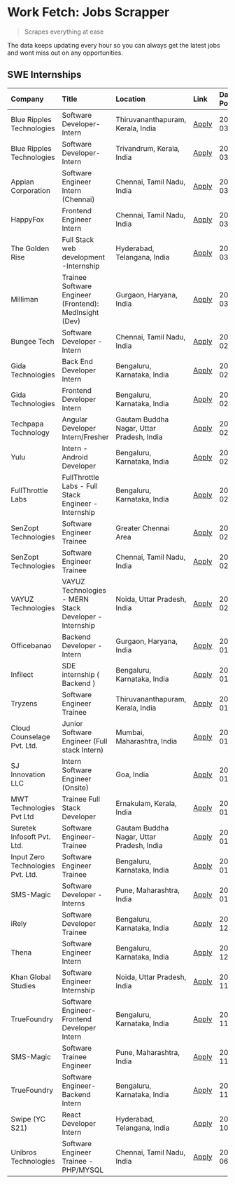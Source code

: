 # Work Fetch: Jobs Scrapper
> Scrapes everything at ease

The data keeps updating every hour so you can always get the latest jobs and wont miss out on any opportunities.

## SWE Internships
<!--START_SECTION:workfetch-->
| Company                           | Title                                                  | Location                                  | Link                                                                                                                                                                                                                                                                       | Date Posted   |
|:----------------------------------|:-------------------------------------------------------|:------------------------------------------|:---------------------------------------------------------------------------------------------------------------------------------------------------------------------------------------------------------------------------------------------------------------------------|:--------------|
| Blue Ripples Technologies         | Software Developer- Intern                             | Thiruvananthapuram, Kerala, India         | [Apply](https://in.linkedin.com/jobs/view/software-developer-intern-at-blue-ripples-technologies-3850505983?position=6&pageNum=0&refId=Gdwpu32a17fu00S%2FsJbQIA%3D%3D&trackingId=hilKcnWVZgK9ge%2BsSn1WTQ%3D%3D&trk=public_jobs_jserp-result_search-card)                  | 2024-03-09    |
| Blue Ripples Technologies         | Software Developer- Intern                             | Trivandrum, Kerala, India                 | [Apply](https://in.linkedin.com/jobs/view/software-developer-intern-at-blue-ripples-technologies-3850694934?position=5&pageNum=0&refId=Gdwpu32a17fu00S%2FsJbQIA%3D%3D&trackingId=AMfk4xAXD39nu%2F1R62RCGw%3D%3D&trk=public_jobs_jserp-result_search-card)                  | 2024-03-08    |
| Appian Corporation                | Software Engineer Intern (Chennai)                     | Chennai, Tamil Nadu, India                | [Apply](https://in.linkedin.com/jobs/view/software-engineer-intern-chennai-at-appian-corporation-3848335036?position=31&pageNum=0&refId=Gdwpu32a17fu00S%2FsJbQIA%3D%3D&trackingId=r6uTVfWGG8O7iHRtFUp7rw%3D%3D&trk=public_jobs_jserp-result_search-card)                   | 2024-03-07    |
| HappyFox                          | Frontend Engineer Intern                               | Chennai, Tamil Nadu, India                | [Apply](https://in.linkedin.com/jobs/view/frontend-engineer-intern-at-happyfox-3848357951?position=50&pageNum=0&refId=Gdwpu32a17fu00S%2FsJbQIA%3D%3D&trackingId=kXx6Zn0Kkh6Irc72GddK4w%3D%3D&trk=public_jobs_jserp-result_search-card)                                     | 2024-03-07    |
| The Golden Rise                   | Full Stack web development -Internship                 | Hyderabad, Telangana, India               | [Apply](https://in.linkedin.com/jobs/view/full-stack-web-development-internship-at-the-golden-rise-3847033236?position=35&pageNum=0&refId=Gdwpu32a17fu00S%2FsJbQIA%3D%3D&trackingId=Dmh1cvscKDM%2F60EzMvstQA%3D%3D&trk=public_jobs_jserp-result_search-card)               | 2024-03-05    |
| Milliman                          | Trainee Software Engineer (Frontend): MedInsight (Dev) | Gurgaon, Haryana, India                   | [Apply](https://in.linkedin.com/jobs/view/trainee-software-engineer-frontend-medinsight-dev-at-milliman-3792874280?position=7&pageNum=0&refId=Gdwpu32a17fu00S%2FsJbQIA%3D%3D&trackingId=Y9V9sbCJdQWyNgCN4tkl5g%3D%3D&trk=public_jobs_jserp-result_search-card)             | 2024-03-01    |
| Bungee Tech                       | Software Developer - Intern                            | Chennai, Tamil Nadu, India                | [Apply](https://in.linkedin.com/jobs/view/software-developer-intern-at-bungee-tech-3842220746?position=47&pageNum=0&refId=Gdwpu32a17fu00S%2FsJbQIA%3D%3D&trackingId=nwHbKQEXKIyUtwKxSZOwxQ%3D%3D&trk=public_jobs_jserp-result_search-card)                                 | 2024-02-28    |
| Gida Technologies                 | Back End Developer Intern                              | Bengaluru, Karnataka, India               | [Apply](https://in.linkedin.com/jobs/view/back-end-developer-intern-at-gida-technologies-3836849295?position=40&pageNum=0&refId=Gdwpu32a17fu00S%2FsJbQIA%3D%3D&trackingId=lslW4xA0WWA9YlWXCffzhw%3D%3D&trk=public_jobs_jserp-result_search-card)                           | 2024-02-23    |
| Gida Technologies                 | Frontend Developer Intern                              | Bengaluru, Karnataka, India               | [Apply](https://in.linkedin.com/jobs/view/frontend-developer-intern-at-gida-technologies-3836040945?position=13&pageNum=0&refId=Gdwpu32a17fu00S%2FsJbQIA%3D%3D&trackingId=HZf5Pgg6q6JVtLFflpyRvQ%3D%3D&trk=public_jobs_jserp-result_search-card)                           | 2024-02-21    |
| Techpapa Technology               | Angular Developer Intern/Fresher                       | Gautam Buddha Nagar, Uttar Pradesh, India | [Apply](https://in.linkedin.com/jobs/view/angular-developer-intern-fresher-at-techpapa-technology-3834305862?position=55&pageNum=0&refId=Gdwpu32a17fu00S%2FsJbQIA%3D%3D&trackingId=%2B6aBfWLOPZgsoV%2F%2BQ6RJtg%3D%3D&trk=public_jobs_jserp-result_search-card)            | 2024-02-20    |
| Yulu                              | Intern - Android Developer                             | Bengaluru, Karnataka, India               | [Apply](https://in.linkedin.com/jobs/view/intern-android-developer-at-yulu-3834459982?position=48&pageNum=0&refId=Gdwpu32a17fu00S%2FsJbQIA%3D%3D&trackingId=uejN7lUPdnDymvgjcdmBRg%3D%3D&trk=public_jobs_jserp-result_search-card)                                         | 2024-02-19    |
| FullThrottle Labs                 | FullThrottle Labs - Full Stack Engineer - Internship   | Bengaluru, Karnataka, India               | [Apply](https://in.linkedin.com/jobs/view/fullthrottle-labs-full-stack-engineer-internship-at-fullthrottle-labs-3829636016?position=53&pageNum=0&refId=Gdwpu32a17fu00S%2FsJbQIA%3D%3D&trackingId=ErSRmaEki5xnl4KnkobwJg%3D%3D&trk=public_jobs_jserp-result_search-card)    | 2024-02-17    |
| SenZopt Technologies              | Software Engineer Trainee                              | Greater Chennai Area                      | [Apply](https://in.linkedin.com/jobs/view/software-engineer-trainee-at-senzopt-technologies-3827688781?position=30&pageNum=0&refId=Gdwpu32a17fu00S%2FsJbQIA%3D%3D&trackingId=Fcujh3SxT7jlIDWYLdFA5A%3D%3D&trk=public_jobs_jserp-result_search-card)                        | 2024-02-12    |
| SenZopt Technologies              | Software Engineer Trainee                              | Chennai, Tamil Nadu, India                | [Apply](https://in.linkedin.com/jobs/view/software-engineer-trainee-at-senzopt-technologies-3827686880?position=43&pageNum=0&refId=Gdwpu32a17fu00S%2FsJbQIA%3D%3D&trackingId=woAOXm3V9VLr020hrqddyQ%3D%3D&trk=public_jobs_jserp-result_search-card)                        | 2024-02-12    |
| VAYUZ Technologies                | VAYUZ Technologies - MERN Stack Developer - Internship | Noida, Uttar Pradesh, India               | [Apply](https://in.linkedin.com/jobs/view/vayuz-technologies-mern-stack-developer-internship-at-vayuz-technologies-3822619356?position=57&pageNum=0&refId=Gdwpu32a17fu00S%2FsJbQIA%3D%3D&trackingId=BjFa5HheEwaWhYTDOOjeLA%3D%3D&trk=public_jobs_jserp-result_search-card) | 2024-02-10    |
| Officebanao                       | Backend Developer - Intern                             | Gurgaon, Haryana, India                   | [Apply](https://in.linkedin.com/jobs/view/backend-developer-intern-at-officebanao-3814263731?position=23&pageNum=0&refId=Gdwpu32a17fu00S%2FsJbQIA%3D%3D&trackingId=XdvP9hirr8E7aIO3FXkasA%3D%3D&trk=public_jobs_jserp-result_search-card)                                  | 2024-01-31    |
| Infilect                          | SDE internship ( Backend )                             | Bengaluru, Karnataka, India               | [Apply](https://in.linkedin.com/jobs/view/sde-internship-backend-at-infilect-3815120558?position=25&pageNum=0&refId=Gdwpu32a17fu00S%2FsJbQIA%3D%3D&trackingId=bKjXD4mp2U1ahMq1IWsEHQ%3D%3D&trk=public_jobs_jserp-result_search-card)                                       | 2024-01-25    |
| Tryzens                           | Software Engineer Trainee                              | Thiruvananthapuram, Kerala, India         | [Apply](https://in.linkedin.com/jobs/view/software-engineer-trainee-at-tryzens-3809363491?position=34&pageNum=0&refId=Gdwpu32a17fu00S%2FsJbQIA%3D%3D&trackingId=Pf4m8Jmm8arWxxC%2FQi9wEQ%3D%3D&trk=public_jobs_jserp-result_search-card)                                   | 2024-01-18    |
| Cloud Counselage Pvt. Ltd.        | Junior Software Engineer (Full stack Intern)           | Mumbai, Maharashtra, India                | [Apply](https://in.linkedin.com/jobs/view/junior-software-engineer-full-stack-intern-at-cloud-counselage-pvt-ltd-3803132814?position=24&pageNum=0&refId=Gdwpu32a17fu00S%2FsJbQIA%3D%3D&trackingId=RdfefhYppPSup8CS0Ps35w%3D%3D&trk=public_jobs_jserp-result_search-card)   | 2024-01-11    |
| SJ Innovation LLC                 | Intern Software Engineer (Onsite)                      | Goa, India                                | [Apply](https://in.linkedin.com/jobs/view/intern-software-engineer-onsite-at-sj-innovation-llc-3799959011?position=37&pageNum=0&refId=Gdwpu32a17fu00S%2FsJbQIA%3D%3D&trackingId=to4NeGw%2B%2F4gf7zj5t9I3HA%3D%3D&trk=public_jobs_jserp-result_search-card)                 | 2024-01-11    |
| MWT Technologies Pvt Ltd          | Trainee Full Stack Developer                           | Ernakulam, Kerala, India                  | [Apply](https://in.linkedin.com/jobs/view/trainee-full-stack-developer-at-mwt-technologies-pvt-ltd-3800921715?position=9&pageNum=0&refId=Gdwpu32a17fu00S%2FsJbQIA%3D%3D&trackingId=Fy6ShTCxopIk5WixQxORjg%3D%3D&trk=public_jobs_jserp-result_search-card)                  | 2024-01-09    |
| Suretek Infosoft Pvt. Ltd.        | Software Engineer-Trainee                              | Gautam Buddha Nagar, Uttar Pradesh, India | [Apply](https://in.linkedin.com/jobs/view/software-engineer-trainee-at-suretek-infosoft-pvt-ltd-3800934643?position=20&pageNum=0&refId=Gdwpu32a17fu00S%2FsJbQIA%3D%3D&trackingId=Ypn93a85pA9XPeZUtDVoTQ%3D%3D&trk=public_jobs_jserp-result_search-card)                    | 2024-01-09    |
| Input Zero Technologies Pvt. Ltd. | Software Engineer Trainee                              | Bengaluru, Karnataka, India               | [Apply](https://in.linkedin.com/jobs/view/software-engineer-trainee-at-input-zero-technologies-pvt-ltd-3800927643?position=28&pageNum=0&refId=Gdwpu32a17fu00S%2FsJbQIA%3D%3D&trackingId=iriaY0HJ9igI6SfaOEvGHQ%3D%3D&trk=public_jobs_jserp-result_search-card)             | 2024-01-09    |
| SMS-Magic                         | Software Developer -Interns                            | Pune, Maharashtra, India                  | [Apply](https://in.linkedin.com/jobs/view/software-developer-interns-at-sms-magic-3799485343?position=32&pageNum=0&refId=Gdwpu32a17fu00S%2FsJbQIA%3D%3D&trackingId=UCfPw4VBs0FKrMpIq9NgFQ%3D%3D&trk=public_jobs_jserp-result_search-card)                                  | 2024-01-05    |
| iRely                             | Software Developer Trainee                             | Bengaluru, Karnataka, India               | [Apply](https://in.linkedin.com/jobs/view/software-developer-trainee-at-irely-3801577534?position=12&pageNum=0&refId=Gdwpu32a17fu00S%2FsJbQIA%3D%3D&trackingId=tpl%2FPfIEP%2BYSqJi%2BWtkEDg%3D%3D&trk=public_jobs_jserp-result_search-card)                                | 2023-12-22    |
| Thena                             | Software Engineer Intern                               | Bengaluru, Karnataka, India               | [Apply](https://in.linkedin.com/jobs/view/software-engineer-intern-at-thena-3778731751?position=15&pageNum=0&refId=Gdwpu32a17fu00S%2FsJbQIA%3D%3D&trackingId=yA25ZSqr4NdngHTNtCFRug%3D%3D&trk=public_jobs_jserp-result_search-card)                                        | 2023-12-05    |
| Khan Global Studies               | Software Engineer Internship                           | Noida, Uttar Pradesh, India               | [Apply](https://in.linkedin.com/jobs/view/software-engineer-internship-at-khan-global-studies-3766942197?position=49&pageNum=0&refId=Gdwpu32a17fu00S%2FsJbQIA%3D%3D&trackingId=7u%2BKQvO3tAzaUO40Yyhrpw%3D%3D&trk=public_jobs_jserp-result_search-card)                    | 2023-11-27    |
| TrueFoundry                       | Software Engineer- Frontend Developer Intern           | Bengaluru, Karnataka, India               | [Apply](https://in.linkedin.com/jobs/view/software-engineer-frontend-developer-intern-at-truefoundry-3790095058?position=14&pageNum=0&refId=Gdwpu32a17fu00S%2FsJbQIA%3D%3D&trackingId=BMQ%2FoOw0hdiAQxW%2FNk3NxA%3D%3D&trk=public_jobs_jserp-result_search-card)           | 2023-11-24    |
| SMS-Magic                         | Software Trainee Engineer                              | Pune, Maharashtra, India                  | [Apply](https://in.linkedin.com/jobs/view/software-trainee-engineer-at-sms-magic-3761409781?position=26&pageNum=0&refId=Gdwpu32a17fu00S%2FsJbQIA%3D%3D&trackingId=dDU4UWqYdLM4lPaYsrf5Hw%3D%3D&trk=public_jobs_jserp-result_search-card)                                   | 2023-11-16    |
| TrueFoundry                       | Software Engineer-Backend Intern                       | Bengaluru, Karnataka, India               | [Apply](https://in.linkedin.com/jobs/view/software-engineer-backend-intern-at-truefoundry-3779508170?position=27&pageNum=0&refId=Gdwpu32a17fu00S%2FsJbQIA%3D%3D&trackingId=UiV%2B5FNMdrpGTXx2qppDow%3D%3D&trk=public_jobs_jserp-result_search-card)                        | 2023-11-10    |
| Swipe (YC S21)                    | React Developer Intern                                 | Hyderabad, Telangana, India               | [Apply](https://in.linkedin.com/jobs/view/react-developer-intern-at-swipe-yc-s21-3737600089?position=17&pageNum=0&refId=Gdwpu32a17fu00S%2FsJbQIA%3D%3D&trackingId=f5p1o53BShT4P4ojZj5fdg%3D%3D&trk=public_jobs_jserp-result_search-card)                                   | 2023-10-13    |
| Unibros Technologies              | Software Engineer Trainee - PHP/MYSQL                  | Chennai, Tamil Nadu, India                | [Apply](https://in.linkedin.com/jobs/view/software-engineer-trainee-php-mysql-at-unibros-technologies-3656599241?position=33&pageNum=0&refId=Gdwpu32a17fu00S%2FsJbQIA%3D%3D&trackingId=T0MdOTauT%2B898bqGFM4LHQ%3D%3D&trk=public_jobs_jserp-result_search-card)            | 2023-06-12    |
<!--END_SECTION:workfetch-->
